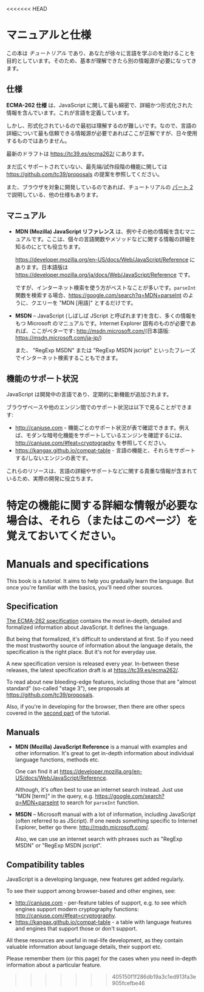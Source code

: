 
<<<<<<< HEAD
# マニュアルと仕様

この本は *チュートリアル* であり、あなたが徐々に言語を学ぶのを助けることを目的としています。そのため、基本が理解できたら別の情報源が必要になってきます。


## 仕様

**ECMA-262 仕様** は、JavaScript に関して最も綿密で、詳細かつ形式化された情報を含んでいます。これが言語を定義しています。

しかし、形式化されているので最初は理解するのが難しいです。なので、言語の詳細について最も信頼できる情報源が必要であればここが正解ですが、日々使用するものではありません。

最新のドラフトは <https://tc39.es/ecma262/> にあります。

まだ広くサポートされていない、最先端/試作段階の機能に関しては <https://github.com/tc39/proposals> の提案を参照してください。

また、ブラウザを対象に開発しているのであれば、チュートリアルの [パート 2](info:browser-environment) で説明している、他の仕様もあります。

## マニュアル

- **MDN (Mozilla) JavaScript リファレンス** は、例やその他の情報を含むマニュアルです。ここは、個々の言語関数やメソッドなどに関する情報の詳細を知るのにとても役立ちます。

    <https://developer.mozilla.org/en-US/docs/Web/JavaScript/Reference> にあります。日本語版は <https://developer.mozilla.org/ja/docs/Web/JavaScript/Reference> です。

    ですが、インターネット検索を使う方がベストなことが多いです。`parseInt` 関数を検索する場合、<https://google.com/search?q=MDN+parseInt> のように、クエリーを "MDN [用語]" とするだけです。

- **MSDN** – JavaScript (しばしば JScript と呼ばれます)を含む、多くの情報をもつ Microsoft のマニュアルです。Internet Explorer 固有のものが必要であれば、ここがベターです: <http://msdn.microsoft.com/>(日本語版: <https://msdn.microsoft.com/ja-jp/>)

    また、 "RegExp MSDN" または "RegExp MSDN jscript" といったフレーズでインターネット検索することもできます。

## 機能のサポート状況

JavaScript は開発中の言語であり、定期的に新機能が追加されます。

ブラウザベースや他のエンジン間でのサポート状況は以下で見ることができます:

- <http://caniuse.com> - 機能ごとのサポート状況が表で確認できます。例えば、モダンな暗号化機能をサポートしているエンジンを確認するには、<http://caniuse.com/#feat=cryptography> を参照してください。
- <https://kangax.github.io/compat-table> - 言語の機能と、それらをサポートする/しないエンジンの表です。

これらのリソースは、言語の詳細やサポートなどに関する貴重な情報が含まれているため、実際の開発に役立ちます。

特定の機能に関する詳細な情報が必要な場合は、それら（またはこのページ）を覚えておいてください。
=======
# Manuals and specifications

This book is a *tutorial*. It aims to help you gradually learn the language. But once you're familiar with the basics, you'll need other sources.

## Specification

[The ECMA-262 specification](https://www.ecma-international.org/publications/standards/Ecma-262.htm) contains the most in-depth, detailed and formalized information about JavaScript. It defines the language.

But being that formalized, it's difficult to understand at first. So if you need the most trustworthy source of information about the language details, the specification is the right place. But it's not for everyday use.

A new specification version is released every year. In-between these releases, the latest specification draft is at <https://tc39.es/ecma262/>.

To read about new bleeding-edge features, including those that are "almost standard" (so-called "stage 3"), see proposals at <https://github.com/tc39/proposals>.

Also, if you're in developing for the browser, then there are other specs covered in the [second part](info:browser-environment) of the tutorial.

## Manuals

- **MDN (Mozilla) JavaScript Reference** is a manual with examples and other information. It's great to get in-depth information about individual language functions, methods etc.

    One can find it at <https://developer.mozilla.org/en-US/docs/Web/JavaScript/Reference>.

    Although, it's often best to use an internet search instead. Just use "MDN [term]" in the query, e.g. <https://google.com/search?q=MDN+parseInt> to search for `parseInt` function.


- **MSDN** – Microsoft manual with a lot of information, including JavaScript (often referred to as JScript). If one needs something specific to Internet Explorer, better go there: <http://msdn.microsoft.com/>.

    Also, we can use an internet search with phrases such as "RegExp MSDN" or "RegExp MSDN jscript".

## Compatibility tables

JavaScript is a developing language, new features get added regularly.

To see their support among browser-based and other engines, see:

- <http://caniuse.com> - per-feature tables of support, e.g. to see which engines support modern cryptography functions: <http://caniuse.com/#feat=cryptography>.
- <https://kangax.github.io/compat-table> - a table with language features and engines that support those or don't support.

All these resources are useful in real-life development, as they contain valuable information about language details, their support etc.

Please remember them (or this page) for the cases when you need in-depth information about a particular feature.
>>>>>>> 405150f1f286db19a3c1ed913fa3e905fcefbe46
